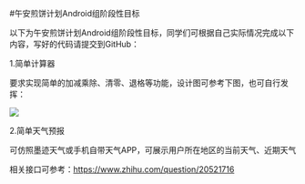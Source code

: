 #午安煎饼计划Android组阶段性目标

以下为午安煎饼计划Android组阶段性目标，同学们可根据自己实际情况完成以下内容，写好的代码请提交到GitHub：

1.简单计算器

要求实现简单的加减乘除、清零、退格等功能，设计图可参考下图，也可自行发挥：

![](https://raw.githubusercontent.com/wuanlife/Jianbing_Wiki/master/image/android_1.png)

2.简单天气预报

可仿照墨迹天气或手机自带天气APP，可展示用户所在地区的当前天气、近期天气

相关接口可参考：https://www.zhihu.com/question/20521716
